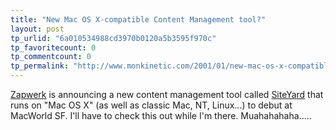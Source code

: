 ```yaml
---
title: "New Mac OS X-compatible Content Management tool?"
layout: post
tp_urlid: "6a010534988cd3970b0120a5b3595f970c"
tp_favoritecount: 0
tp_commentcount: 0
tp_permalink: "http://www.monkinetic.com/2001/01/new-mac-os-x-compatible-content-management-tool.html"
---
```

<a href="">Zapwerk</a> is announcing a new content management tool called <a href="http://www.zapwerk.com/usa/products/index-siteyard.html">SiteYard</a> that runs on &quot;Mac OS X&quot; (as well as classic Mac, NT, Linux...) to debut at MacWorld SF. I&#39;ll have to check this out while I&#39;m there. Muahahahaha.....
